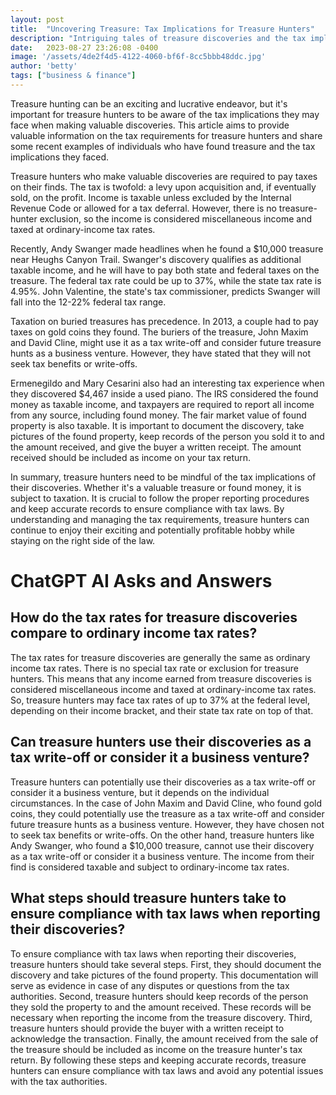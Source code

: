 ```yaml
---
layout: post
title:  "Uncovering Treasure: Tax Implications for Treasure Hunters"
description: "Intriguing tales of treasure discoveries and the tax implications that follow."
date:   2023-08-27 23:26:08 -0400
image: '/assets/4de2f4d5-4122-4060-bf6f-8cc5bbb48ddc.jpg'
author: 'betty'
tags: ["business & finance"]
---
```


Treasure hunting can be an exciting and lucrative endeavor, but it's important for treasure hunters to be aware of the tax implications they may face when making valuable discoveries. This article aims to provide valuable information on the tax requirements for treasure hunters and share some recent examples of individuals who have found treasure and the tax implications they faced.

Treasure hunters who make valuable discoveries are required to pay taxes on their finds. The tax is twofold: a levy upon acquisition and, if eventually sold, on the profit. Income is taxable unless excluded by the Internal Revenue Code or allowed for a tax deferral. However, there is no treasure-hunter exclusion, so the income is considered miscellaneous income and taxed at ordinary-income tax rates.

Recently, Andy Swanger made headlines when he found a $10,000 treasure near Heughs Canyon Trail. Swanger's discovery qualifies as additional taxable income, and he will have to pay both state and federal taxes on the treasure. The federal tax rate could be up to 37%, while the state tax rate is 4.95%. John Valentine, the state's tax commissioner, predicts Swanger will fall into the 12-22% federal tax range.

Taxation on buried treasures has precedence. In 2013, a couple had to pay taxes on gold coins they found. The buriers of the treasure, John Maxim and David Cline, might use it as a tax write-off and consider future treasure hunts as a business venture. However, they have stated that they will not seek tax benefits or write-offs.

Ermenegildo and Mary Cesarini also had an interesting tax experience when they discovered $4,467 inside a used piano. The IRS considered the found money as taxable income, and taxpayers are required to report all income from any source, including found money. The fair market value of found property is also taxable. It is important to document the discovery, take pictures of the found property, keep records of the person you sold it to and the amount received, and give the buyer a written receipt. The amount received should be included as income on your tax return.

In summary, treasure hunters need to be mindful of the tax implications of their discoveries. Whether it's a valuable treasure or found money, it is subject to taxation. It is crucial to follow the proper reporting procedures and keep accurate records to ensure compliance with tax laws. By understanding and managing the tax requirements, treasure hunters can continue to enjoy their exciting and potentially profitable hobby while staying on the right side of the law.


# ChatGPT AI Asks and Answers
## How do the tax rates for treasure discoveries compare to ordinary income tax rates?
The tax rates for treasure discoveries are generally the same as ordinary income tax rates. There is no special tax rate or exclusion for treasure hunters. This means that any income earned from treasure discoveries is considered miscellaneous income and taxed at ordinary-income tax rates. So, treasure hunters may face tax rates of up to 37% at the federal level, depending on their income bracket, and their state tax rate on top of that.

## Can treasure hunters use their discoveries as a tax write-off or consider it a business venture?
Treasure hunters can potentially use their discoveries as a tax write-off or consider it a business venture, but it depends on the individual circumstances. In the case of John Maxim and David Cline, who found gold coins, they could potentially use the treasure as a tax write-off and consider future treasure hunts as a business venture. However, they have chosen not to seek tax benefits or write-offs. On the other hand, treasure hunters like Andy Swanger, who found a $10,000 treasure, cannot use their discovery as a tax write-off or consider it a business venture. The income from their find is considered taxable and subject to ordinary-income tax rates.

## What steps should treasure hunters take to ensure compliance with tax laws when reporting their discoveries?
To ensure compliance with tax laws when reporting their discoveries, treasure hunters should take several steps. First, they should document the discovery and take pictures of the found property. This documentation will serve as evidence in case of any disputes or questions from the tax authorities. Second, treasure hunters should keep records of the person they sold the property to and the amount received. These records will be necessary when reporting the income from the treasure discovery. Third, treasure hunters should provide the buyer with a written receipt to acknowledge the transaction. Finally, the amount received from the sale of the treasure should be included as income on the treasure hunter's tax return. By following these steps and keeping accurate records, treasure hunters can ensure compliance with tax laws and avoid any potential issues with the tax authorities.

